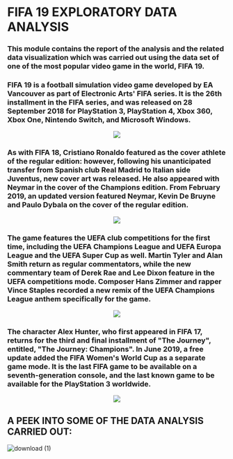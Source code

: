 # FIFA 19 EXPLORATORY DATA ANALYSIS


### This module contains the report of the analysis and the related data visualization which was carried out using the data set of one of the most popular video game in the world, FIFA 19. 

### FIFA 19 is a football simulation video game developed by EA Vancouver as part of Electronic Arts' FIFA series. It is the 26th installment in the FIFA series, and was released on 28 September 2018 for PlayStation 3, PlayStation 4, Xbox 360, Xbox One, Nintendo Switch, and Microsoft Windows.

<div align="center">
<img src=https://ichef.bbci.co.uk/news/800/cpsprodpb/180CD/production/_105690589_fifa_19_old_cover.jpg>
</div>

### As with FIFA 18, Cristiano Ronaldo featured as the cover athlete of the regular edition: however, following his unanticipated transfer from Spanish club Real Madrid to Italian side Juventus, new cover art was released. He also appeared with Neymar in the cover of the Champions edition. From February 2019, an updated version featured Neymar, Kevin De Bruyne and Paulo Dybala on the cover of the regular edition.

<div align="center">
<img src=https://img.redbull.com/images/q_auto,f_auto/redbullcom/2019/10/01/c765c080-aeba-4dc8-9498-4c1481742c9c/fifa-20-4-3-3-holding>
</div>
                                                                     
### The game features the UEFA club competitions for the first time, including the UEFA Champions League and UEFA Europa League and the UEFA Super Cup as well. Martin Tyler and Alan Smith return as regular commentators, while the new commentary team of Derek Rae and Lee Dixon feature in the UEFA competitions mode. Composer Hans Zimmer and rapper Vince Staples recorded a new remix of the UEFA Champions League anthem specifically for the game.

<div align="center">
<img src=https://img.redbull.com/images/q_auto,f_auto/redbullcom/2018/10/05/f9b8b353-2ea6-4293-ae90-4878111e8f78/fifa-19-dybala>
</div>

### The character Alex Hunter, who first appeared in FIFA 17, returns for the third and final installment of "The Journey", entitled, "The Journey: Champions". In June 2019, a free update added the FIFA Women's World Cup as a separate game mode. It is the last FIFA game to be available on a seventh-generation console, and the last known game to be available for the PlayStation 3 worldwide.

<div align="center">
<img src =https://i.pinimg.com/originals/9c/e3/f5/9ce3f530d2fdf80736e9366a1f5b050b.png>
</div>


## A PEEK INTO SOME OF THE DATA ANALYSIS CARRIED OUT:

![download (1)](https://user-images.githubusercontent.com/54704799/88300403-11889500-cd21-11ea-8b43-27883ac2f478.png?style=centerme)
